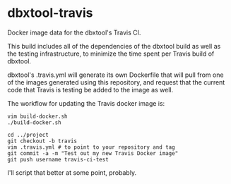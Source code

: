 # dbxtool-travis

Docker image data for the dbxtool's Travis CI.

This build includes all of the dependencies of the dbxtool build as
well as the testing infrastructure, to minimize the time spent per
Travis build of dbxtool.

dbxtool's .travis.yml will generate its own Dockerfile that will
pull from one of the images generated using this repository, and
request that the current code that Travis is testing be added to the
image as well.

The workflow for updating the Travis docker image is:

    vim build-docker.sh
    ./build-docker.sh

    cd ../project
    git checkout -b travis
    vim .travis.yml # to point to your repository and tag
    git commit -a -m "Test out my new Travis Docker image"
    git push username travis-ci-test

I'll script that better at some point, probably.
